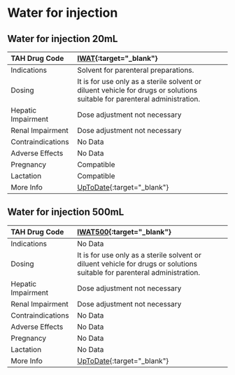 # Water for injection

## Water for injection 20mL

| TAH Drug Code      | [IWAT](https://www.tahsda.org.tw/drugs/hissearch.php?drug_code=IWAT){:target="_blank"}                                    |
|:-------------------|:--------------------------------------------------------------------------------------------------------------------------|
| Indications        | Solvent for parenteral preparations.                                                                                      |
| Dosing             | It is for use only as a sterile solvent or diluent vehicle for drugs or solutions suitable for parenteral administration. |
| Hepatic Impairment | Dose adjustment not necessary                                                                                             |
| Renal Impairment   | Dose adjustment not necessary                                                                                             |
| Contraindications  | No Data                                                                                                                   |
| Adverse Effects    | No Data                                                                                                                   |
| Pregnancy          | Compatible                                                                                                                |
| Lactation          | Compatible                                                                                                                |
| More Info          | [UpToDate](https://www.uptodate.com/contents/water-for-injection-drug-information){:target="_blank"}                      |

## Water for injection 500mL

| TAH Drug Code      | [IWAT500](https://www.tahsda.org.tw/drugs/hissearch.php?drug_code=IWAT500){:target="_blank"}                              |
|:-------------------|:--------------------------------------------------------------------------------------------------------------------------|
| Indications        | No Data                                                                                                                   |
| Dosing             | It is for use only as a sterile solvent or diluent vehicle for drugs or solutions suitable for parenteral administration. |
| Hepatic Impairment | Dose adjustment not necessary                                                                                             |
| Renal Impairment   | Dose adjustment not necessary                                                                                             |
| Contraindications  | No Data                                                                                                                   |
| Adverse Effects    | No Data                                                                                                                   |
| Pregnancy          | No Data                                                                                                                   |
| Lactation          | No Data                                                                                                                   |
| More Info          | [UpToDate](https://www.uptodate.com/contents/water-for-injection-drug-information){:target="_blank"}                      |

